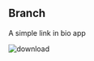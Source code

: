 ## Branch

A simple link in bio app

![download](https://github.com/Shaun-Anderson/branch/assets/26397623/a1a0026a-6775-487c-97e9-249bc002a7f9)
